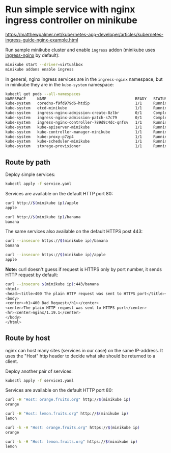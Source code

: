 # Run simple service with nginx ingress controller on minikube

https://matthewpalmer.net/kubernetes-app-developer/articles/kubernetes-ingress-guide-nginx-example.html

Run sample minikube cluster and enable `ingress` addon (minikube uses [ingress-nginx](https://kubernetes.github.io/ingress-nginx/deploy/#minikube) by default):

```bash
minikube start --driver=virtualbox
minikube addons enable ingress
```

In general, nginx ingress services are in the `ingress-nginx` namespace, but in minikube they are in the `kube-system` namespace:

```bash
kubectl get pods --all-namespaces
NAMESPACE     NAME                                       READY   STATUS      RESTARTS   AGE
kube-system   coredns-f9fd979d6-htd5p                    1/1     Running     0          4m31s
kube-system   etcd-minikube                              1/1     Running     0          4m31s
kube-system   ingress-nginx-admission-create-8zlbr       0/1     Completed   0          4m22s
kube-system   ingress-nginx-admission-patch-s7c79        0/1     Completed   0          4m22s
kube-system   ingress-nginx-controller-789d9c4dc-qnfsv   1/1     Running     0          4m22s
kube-system   kube-apiserver-minikube                    1/1     Running     0          4m31s
kube-system   kube-controller-manager-minikube           1/1     Running     0          4m31s
kube-system   kube-proxy-p7zp4                           1/1     Running     0          4m31s
kube-system   kube-scheduler-minikube                    1/1     Running     0          4m31s
kube-system   storage-provisioner                        1/1     Running     0          4m36s
```

## Route by path

Deploy simple services:

```bash
kubectl apply -f service.yaml
```

Services are available on the default HTTP port 80:

```bash
curl http://$(minikube ip)/apple
apple

curl http://$(minikube ip)/banana
banana
```

The same services also available on the default HTTPS post 443:

```bash
curl --insecure https://$(minikube ip)/banana
banana

curl --insecure https://$(minikube ip)/apple
apple
```

**Note:** curl doesn't guess if request is HTTPS only by port number, it sends HTTP request by default:

```bash
curl --insecure $(minikube ip):443/banana
<html>
<head><title>400 The plain HTTP request was sent to HTTPS port</title></head>
<body>
<center><h1>400 Bad Request</h1></center>
<center>The plain HTTP request was sent to HTTPS port</center>
<hr><center>nginx/1.19.1</center>
</body>
</html>
```

## Route by host

nginx can host many sites (services in our case) on the same IP-address. It uses the "Host" http header to decide what site should be returned to a client.

Deploy another pair of services:

```bash
kubectl apply -f service1.yaml
```

Services are available on the default HTTP port 80:

```bash
curl -H "Host: orange.fruits.org" http://$(minikube ip)
orange

curl -H "Host: lemon.fruits.org" http://$(minikube ip)
lemon

curl -k -H "Host: orange.fruits.org" https://$(minikube ip)
orange

curl -k -H "Host: lemon.fruits.org" https://$(minikube ip)
lemon
```
